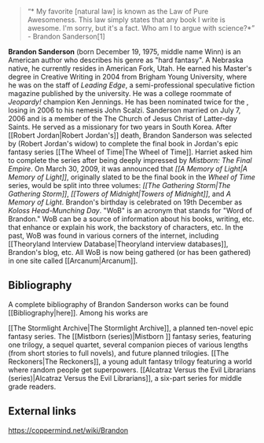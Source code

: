  
>“* My favorite [natural law] is known as the Law of Pure Awesomeness. This law simply states that any book I write is awesome. I'm sorry, but it's a fact. Who am I to argue with science?*”
\- Brandon Sanderson[1]


**Brandon Sanderson** (born December 19, 1975, middle name Winn) is an American author who describes his genre as "hard fantasy". A Nebraska native, he currently resides in American Fork, Utah. He earned his Master's degree in Creative Writing in 2004 from Brigham Young University, where he was on the staff of *Leading Edge*, a semi-professional speculative fiction magazine published by the university. He was a college roommate of *Jeopardy!* champion Ken Jennings. He has been nominated twice for the , losing in 2006 to his nemesis John Scalzi.
Sanderson married on July 7, 2006 and is a member of the The Church of Jesus Christ of Latter-day Saints. He served as a missionary for two years in South Korea.
After [[Robert Jordan\|Robert Jordan's]] death, Brandon Sanderson was selected by  (Robert Jordan's widow) to complete the final book in Jordan's epic fantasy series [[The Wheel of Time\|The Wheel of Time]]. Harriet asked him to complete the series after being deeply impressed by *Mistborn: The Final Empire*. On March 30, 2009, it was announced that *[[A Memory of Light\|A Memory of Light]]*, originally slated to be the final book in the *Wheel of Time* series, would be split into three volumes: *[[The Gathering Storm\|The Gathering Storm]]*, *[[Towers of Midnight\|Towers of Midnight]]*, and *A Memory of Light*.
Brandon's birthday is celebrated on 19th December as *Koloss Head-Munching Day*.
"WoB" is an acronym that stands for "Word of Brandon." WoB can be a source of information about his books, writing, etc. that enhance or explain his work, the backstory of characters, etc. In the past, WoB was found in various corners of the internet, including [[Theoryland Interview Database\|Theoryland interview databases]], Brandon's blog, etc. All WoB is now being gathered (or has been gathered) in one site called [[Arcanum\|Arcanum]].

## Bibliography
A complete bibliography of Brandon Sanderson works can be found [[Bibliography\|here]]. Among his works are

[[The Stormlight Archive\|The Stormlight Archive]], a planned ten-novel epic fantasy series.
The [[Mistborn (series)\|Mistborn ]] fantasy series, featuring one trilogy, a sequel quartet, several companion pieces of various lengths (from short stories to full novels), and future planned trilogies.
[[The Reckoners\|The Reckoners]], a young adult fantasy trilogy featuring a world where random people get superpowers.
[[Alcatraz Versus the Evil Librarians (series)\|Alcatraz Versus the Evil Librarians]], a six-part series for middle grade readers.
## External links







https://coppermind.net/wiki/Brandon